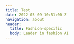 ```yaml
---
title: Test
date: 2022-05-09 10:51:00 Z
navigation: about
header:
  title: Fashion-specific
  body: Leader in fashion AI
---
```


<script charset="utf-8" type="text/javascript" src="//js.hsforms.net/forms/shell.js"></script>
<script>
  hbspt.forms.create({
	region: "na1",
	portalId: "9442988",
	formId: "d833b04c-593c-4411-92c0-6fb8043f40e2"
});
</script>